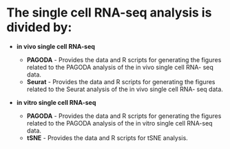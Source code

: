 # The single cell RNA-seq analysis is divided by:


- **in vivo single cell RNA-seq**
	- **PAGODA** - Provides the data and R scripts for generating the figures related to the PAGODA analysis of the in vivo single cell RNA-								 seq data. 
	- **Seurat** - Provides the data and R scripts for generating the figures related to the Seurat analysis of the in vivo single cell RNA-								 seq data. 

- **in vitro single cell RNA-seq**
	- **PAGODA** - Provides the data and R scripts for generating the figures related to the PAGODA analysis of the in vitro single cell
								 RNA-seq data.
	- **tSNE** - Provides the data and R scripts for tSNE analysis.
